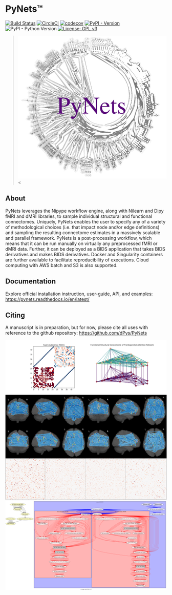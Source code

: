 PyNets™
=======
[![Build Status](https://travis-ci.org/dPys/PyNets.svg?branch=master)](https://travis-ci.org/dPys/PyNets)
[![CircleCI](https://circleci.com/gh/dPys/PyNets.svg?style=svg)](https://circleci.com/gh/dPys/PyNets)
[![codecov](https://codecov.io/gh/dPys/PyNets/branch/master/graph/badge.svg)](https://codecov.io/gh/dPys/PyNets?branch=master)
[![PyPI - Version](https://img.shields.io/pypi/v/omniduct.svg)](https://pypi.org/project/pynets/)
![PyPI - Python Version](https://img.shields.io/pypi/pyversions/pynets.svg)
[![License: GPL v3](https://img.shields.io/badge/License-GPLv3-blue.svg)](https://www.gnu.org/licenses/gpl-3.0)

>![](docs/_static/logo.png)<

About
-----
PyNets leverages the Nipype workflow engine, along with Nilearn and Dipy fMRI and dMRI libraries, to sample individual structural and functional connectomes. Uniquely, PyNets enables the user to specify any of a variety of methodological choices (i.e. that impact node and/or edge definitions) and sampling the resulting connectome estimates in a massively scalable and parallel framework. PyNets is a post-processing workflow, which means that it can be run manually on virtually any preprocessed fMRI or dMRI data. Further, it can be deployed as a BIDS application that takes BIDS derivatives and makes BIDS derivatives. Docker and Singularity containers are further available to facilitate reproducibility of executions. Cloud computing with AWS batch and S3 is also supported.

Documentation
-------------
Explore official installation instruction, user-guide, API, and examples: https://pynets.readthedocs.io/en/latest/

Citing
------
A manuscript is in preparation, but for now, please cite all uses with reference
to the github repository: https://github.com/dPys/PyNets

![](docs/_static/structural_functional_multiplex.png)
![](docs/_static/triple.png)
![](docs/_static/graph.png)
